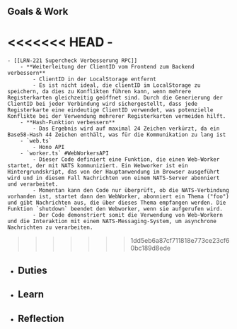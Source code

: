 ## Goals & Work
<<<<<<< HEAD
	-
=======
	- [[LRN-221 Supercheck Verbesserung RPC]]
		- **Weiterleitung der ClientID vom Frontend zum Backend verbessern**
			- ClientID in der LocalStorage entfernt
			- Es ist nicht ideal, die clientID im LocalStorage zu speichern, da dies zu Konflikten führen kann, wenn mehrere Registerkarten gleichzeitig geöffnet sind. Durch die Generierung der ClientID bei jeder Verbindung wird sichergestellt, dass jede Registerkarte eine eindeutige ClientID verwendet, was potenzielle Konflikte bei der Verwendung mehrerer Registerkarten vermeiden hilft.
		- **Hash-Funktion verbessern**
			- Das Ergebnis wird auf maximal 24 Zeichen verkürzt, da ein Base58-Hash 44 Zeichen enthält, was für die Kommunikation zu lang ist
		- `web.ts`
			- Hono API
		- `worker.ts` #WebWorkersAPI
			- Dieser Code definiert eine Funktion, die einen Web-Worker startet, der mit NATS kommuniziert. Ein Webworker ist ein Hintergrundskript, das von der Hauptanwendung im Browser ausgeführt wird und in diesem Fall Nachrichten von einem NATS-Server abonniert und verarbeitet.
			- Momentan kann den Code nur überprüft, ob die NATS-Verbindung vorhanden ist, startet dann den WebWorker, abonniert ein Thema ("foo") und gibt Nachrichten aus, die über dieses Thema empfangen werden. Die Funktion `shutdown` beendet den Webworker, wenn sie aufgerufen wird.
			- Der Code demonstriert somit die Verwendung von Web-Workern und die Interaktion mit einem NATS-Messaging-System, um asynchrone Nachrichten zu verarbeiten.
>>>>>>> 1dd5eb6a87cf711818e773ce23cf60bc189d8ede
- ## Duties
- ## Learn
- ## Reflection